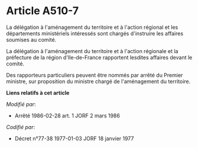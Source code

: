 # Article A510-7

La délégation  à l'aménagement du territoire et à l'action régional et les départements ministériels intéressés sont chargés
d'instruire les affaires soumises au comité.

La délégation à l'aménagement du territoire et à l'action régionale et la préfecture de la région d'Ile-de-France rapportent
lesdites affaires devant le comité.

Des rapporteurs particuliers peuvent être nommés par arrêté du Premier ministre, sur proposition du ministre chargé de
l'aménagement du territoire.

**Liens relatifs à cet article**

_Modifié par_:

  - Arrêté 1986-02-28 art. 1 JORF 2 mars 1986

_Codifié par_:

  - Décret n°77-38 1977-01-03 JORF 18 janvier 1977
